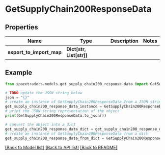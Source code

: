 # GetSupplyChain200ResponseData


## Properties

Name | Type | Description | Notes
------------ | ------------- | ------------- | -------------
**export_to_import_map** | **Dict[str, List[str]]** |  | 

## Example

```python
from spacetraders.models.get_supply_chain200_response_data import GetSupplyChain200ResponseData

# TODO update the JSON string below
json = "{}"
# create an instance of GetSupplyChain200ResponseData from a JSON string
get_supply_chain200_response_data_instance = GetSupplyChain200ResponseData.from_json(json)
# print the JSON string representation of the object
print(GetSupplyChain200ResponseData.to_json())

# convert the object into a dict
get_supply_chain200_response_data_dict = get_supply_chain200_response_data_instance.to_dict()
# create an instance of GetSupplyChain200ResponseData from a dict
get_supply_chain200_response_data_from_dict = GetSupplyChain200ResponseData.from_dict(get_supply_chain200_response_data_dict)
```
[[Back to Model list]](../README.md#documentation-for-models) [[Back to API list]](../README.md#documentation-for-api-endpoints) [[Back to README]](../README.md)


